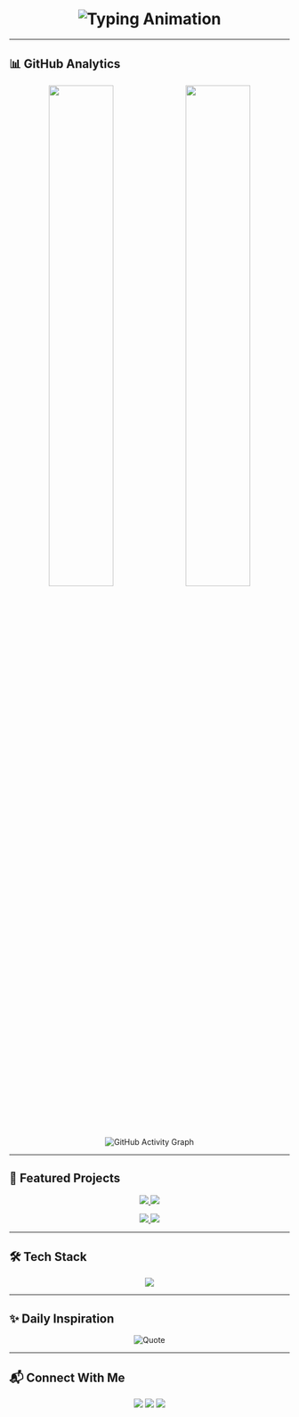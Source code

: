 <!-- Super Creative & Elegant GitHub Profile README -->

<h1 align="center">
  <img src="https://readme-typing-svg.demolab.com?font=Fira+Code&weight=600&size=28&pause=1000&color=9AE1F7&center=true&vCenter=true&width=600&lines=Hello+World+🌍;I'm+Arsema+Tewodros;Web+Developer+💻+%7C+Mobile+App+Developer📱;Coding+Elegantly+%26+Creatively+✨" alt="Typing Animation" />
</h1>

---

## 📊 GitHub Analytics  

<p align="center">
  <img src="https://github-readme-stats.vercel.app/api?username=YOUR_GITHUB_USERNAME&show_icons=true&theme=tokyonight&hide_border=true" width="48%" />
  <img src="https://github-readme-streak-stats.herokuapp.com/?user=YOUR_GITHUB_USERNAME&theme=tokyonight&hide_border=true" width="48%" />
</p>

<p align="center">
  <img src="https://github-readme-activity-graph.vercel.app/graph?username=YOUR_GITHUB_USERNAME&theme=tokyo-night&hide_border=true" alt="GitHub Activity Graph"/>
</p>

---

## 🚀 Featured Projects  

<p align="center">
  <a href="https://github.com/YOUR_GITHUB_USERNAME/Flutter-Todo-App">
    <img src="https://github-readme-stats.vercel.app/api/pin/?username=YOUR_GITHUB_USERNAME&repo=Flutter-Todo-App&theme=tokyonight&hide_border=true" />
  </a>
  <a href="https://github.com/YOUR_GITHUB_USERNAME/Weather-App">
    <img src="https://github-readme-stats.vercel.app/api/pin/?username=YOUR_GITHUB_USERNAME&repo=Weather-App&theme=tokyonight&hide_border=true" />
  </a>
</p>

<p align="center">
  <a href="https://github.com/YOUR_GITHUB_USERNAME/News-App">
    <img src="https://github-readme-stats.vercel.app/api/pin/?username=YOUR_GITHUB_USERNAME&repo=News-App&theme=tokyonight&hide_border=true" />
  </a>
  <a href="https://github.com/YOUR_GITHUB_USERNAME/Chat-App">
    <img src="https://github-readme-stats.vercel.app/api/pin/?username=YOUR_GITHUB_USERNAME&repo=Chat-App&theme=tokyonight&hide_border=true" />
  </a>
</p>

---

## 🛠️ Tech Stack  

<p align="center">
  <img src="https://skillicons.dev/icons?i=html,css,js,ts,react,nodejs,flutter,dart,java,python,figma,git,github,vscode&theme=light" />
</p>

---

## ✨ Daily Inspiration  

<p align="center">
  <img src="https://quotes-github-readme.vercel.app/api?type=horizontal&theme=tokyonight" alt="Quote" />
</p>

---

## 📬 Connect With Me  

<p align="center">
  <a href="https://linkedin.com/in/YOUR-LINKEDIN"><img src="https://img.shields.io/badge/-LinkedIn-blue?style=for-the-badge&logo=Linkedin&logoColor=white"/></a>
  <a href="mailto:yourmail@example.com"><img src="https://img.shields.io/badge/-Email-D14836?style=for-the-badge&logo=Gmail&logoColor=white"/></a>
  <a href="https://github.com/YOUR_GITHUB_USERNAME"><img src="https://img.shields.io/badge/-GitHub-171515?style=for-the-badge&logo=github&logoColor=white"/></a>
</p>
